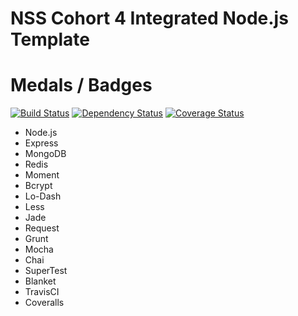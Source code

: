 NSS Cohort 4 Integrated Node.js Template
========================================
Medals / Badges
===============
[![Build Status](https://travis-ci.org/adamthede/airbnb-light.png)](https://travis-ci.org/adamthede/airbnb-light)
[![Dependency Status](https://gemnasium.com/adamthede/airbnb-light.png)](https://gemnasium.com/adamthede/airbnb-light)
[![Coverage Status](https://coveralls.io/repos/adamthede/airbnb-light/badge.png)](https://coveralls.io/r/adamthede/airbnb-light)


- Node.js
- Express
- MongoDB
- Redis
- Moment
- Bcrypt
- Lo-Dash
- Less
- Jade
- Request
- Grunt
- Mocha
- Chai
- SuperTest
- Blanket
- TravisCI
- Coveralls

